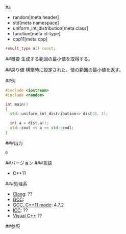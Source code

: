 #a
* random[meta header]
* std[meta namespace]
* uniform_int_distribution[meta class]
* function[meta id-type]
* cpp11[meta cpp]

```cpp
result_type a() const;
```

##概要
生成する範囲の最小値を取得する。


##戻り値
構築時に設定された、値の範囲の最小値を返す。


##例
```cpp
#include <iostream>
#include <random>

int main()
{
  std::uniform_int_distribution<> dist(0, 3);

  int a = dist.a();
  std::cout << a << std::endl;
}
```

###出力
```
0
```

##バージョン
###言語
- C++11

###処理系
- [Clang](/implementation.md#clang): ??
- [GCC](/implementation.md#gcc): 
- [GCC, C++11 mode](/implementation.md#gcc): 4.7.2
- [ICC](/implementation.md#icc): ??
- [Visual C++](/implementation.md#visual_cpp) ??


##参照


